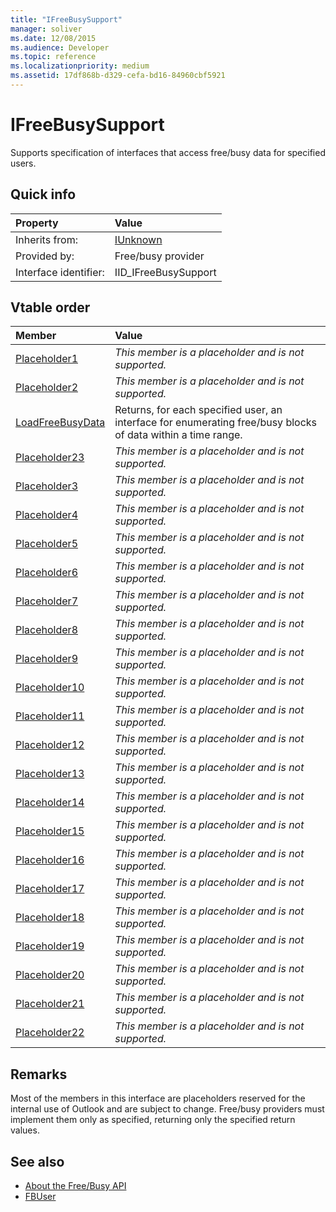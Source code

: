 ```yaml
---
title: "IFreeBusySupport"
manager: soliver
ms.date: 12/08/2015
ms.audience: Developer
ms.topic: reference
ms.localizationpriority: medium
ms.assetid: 17df868b-d329-cefa-bd16-84960cbf5921
---
```


# IFreeBusySupport

Supports specification of interfaces that access free/busy data for specified users. 
  
## Quick info

|Property |Value |
|:-----|:-----|
|Inherits from:  <br/> |[IUnknown](https://msdn.microsoft.com/library/33f1d79a-33fc-4ce5-a372-e08bda378332%28Office.15%29.aspx) <br/> |
|Provided by:  <br/> |Free/busy provider  <br/> |
|Interface identifier:  <br/> |IID_IFreeBusySupport  <br/> |
   
## Vtable order

|Member |Value |
|:-----|:-----|
|[Placeholder1](ifreebusysupport-placeholder1.md) <br/> | *This member is a placeholder and is not supported.*  <br/> |
|[Placeholder2](ifreebusysupport-placeholder2.md) <br/> | *This member is a placeholder and is not supported.*  <br/> |
|[LoadFreeBusyData](ifreebusysupport-loadfreebusydata.md) <br/> |Returns, for each specified user, an interface for enumerating free/busy blocks of data within a time range. |
|[Placeholder23](ifreebusysupport-placeholder23.md) <br/> | *This member is a placeholder and is not supported.*  <br/> |
|[Placeholder3](ifreebusysupport-placeholder3.md) <br/> | *This member is a placeholder and is not supported.*  <br/> |
|[Placeholder4](ifreebusysupport-placeholder4.md) <br/> | *This member is a placeholder and is not supported.*  <br/> |
|[Placeholder5](ifreebusysupport-placeholder5.md) <br/> | *This member is a placeholder and is not supported.*  <br/> |
|[Placeholder6](ifreebusysupport-placeholder6.md) <br/> | *This member is a placeholder and is not supported.*  <br/> |
|[Placeholder7](ifreebusysupport-placeholder7.md) <br/> | *This member is a placeholder and is not supported.*  <br/> |
|[Placeholder8](ifreebusysupport-placeholder8.md) <br/> | *This member is a placeholder and is not supported.*  <br/> |
|[Placeholder9](ifreebusysupport-placeholder9.md) <br/> | *This member is a placeholder and is not supported.*  <br/> |
|[Placeholder10](ifreebusysupport-placeholder10.md) <br/> | *This member is a placeholder and is not supported.*  <br/> |
|[Placeholder11](ifreebusysupport-placeholder11.md) <br/> | *This member is a placeholder and is not supported.*  <br/> |
|[Placeholder12](ifreebusysupport-placeholder12.md) <br/> | *This member is a placeholder and is not supported.*  <br/> |
|[Placeholder13](ifreebusysupport-placeholder13.md) <br/> | *This member is a placeholder and is not supported.*  <br/> |
|[Placeholder14](ifreebusysupport-placeholder14.md) <br/> | *This member is a placeholder and is not supported.*  <br/> |
|[Placeholder15](ifreebusysupport-placeholder15.md) <br/> | *This member is a placeholder and is not supported.*  <br/> |
|[Placeholder16](ifreebusysupport-placeholder16.md) <br/> | *This member is a placeholder and is not supported.*  <br/> |
|[Placeholder17](ifreebusysupport-placeholder17.md) <br/> | *This member is a placeholder and is not supported.*  <br/> |
|[Placeholder18](ifreebusysupport-placeholder18.md) <br/> | *This member is a placeholder and is not supported.*  <br/> |
|[Placeholder19](ifreebusysupport-placeholder19.md) <br/> | *This member is a placeholder and is not supported.*  <br/> |
|[Placeholder20](ifreebusysupport-placeholder20.md) <br/> | *This member is a placeholder and is not supported.*  <br/> |
|[Placeholder21](ifreebusysupport-placeholder21.md) <br/> | *This member is a placeholder and is not supported.*  <br/> |
|[Placeholder22](ifreebusysupport-placeholder22.md) <br/> | *This member is a placeholder and is not supported.*  <br/> |
   
## Remarks

Most of the members in this interface are placeholders reserved for the internal use of Outlook and are subject to change. Free/busy providers must implement them only as specified, returning only the specified return values.
  
## See also

- [About the Free/Busy API](about-the-free-busy-api.md)
- [FBUser](fbuser.md)

